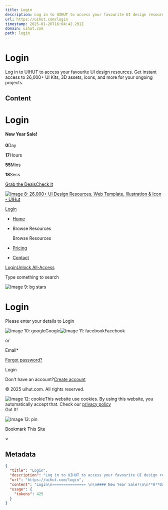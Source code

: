 ```yaml
---
title: Login
description: Log in to UIHUT to access your favourite UI design resources. Get instant access to 26,000+ UI Kits, 3D assets, icons, and more for your ongoing projects.
url: https://uihut.com/login
timestamp: 2025-01-20T16:04:42.291Z
domain: uihut.com
path: login
---
```


# Login


Log in to UIHUT to access your favourite UI design resources. Get instant access to 26,000+ UI Kits, 3D assets, icons, and more for your ongoing projects.


## Content

Login
=============== 

#### New Year Sale!

**0**Day

**17**Hours

**55**Mins

**18**Secs

[Grab the DealsCheck It](https://uihut.com/deals)

[![Image 8: 26,000+ UI Design Resources, Web Template, Illustration & Icon - UIHut](https://uihut.com/images/logo-darkmode.svg)](https://uihut.com/)

[Login](https://uihut.com/login)

*   [Home](https://uihut.com/)
*   Browse Resources
    
    Browse Resources
    
*   [Pricing](https://uihut.com/pricing)
*   [Contact](https://uihut.com/contact)

[Login](https://uihut.com/login)[Unlock All-Access](https://uihut.com/pricing)

Type something to search

![Image 9: bg stars](https://uihut.com/_next/static/media/cta-starry-bg.f2461fe8.svg)

Login
=====

Please enter your details to Login

![Image 10: google](https://uihut.com/_next/static/media/google.87d806e7.svg)Google![Image 11: facebook](https://uihut.com/_next/static/media/facebook-colored.bf4276a5.svg)Facebook

or

Email\*

[Forgot password?](https://uihut.com/forgot-password)

Login

Don't have an account?[Create account](https://uihut.com/register)

© 2025 uihut.com. All rights reserved.

![Image 12: cookie](https://uihut.com/_next/image?url=%2Fimages%2Fcookie.png&w=64&q=75)This website use cookies. By using this website, you automatically accept that. Check our [privacy policy](https://uihut.com/privacy-policy)  
Got It!

![Image 13: pin](https://uihut.com/images/pin.svg)

Bookmark This Site

×

## Metadata

```json
{
  "title": "Login",
  "description": "Log in to UIHUT to access your favourite UI design resources. Get instant access to 26,000+ UI Kits, 3D assets, icons, and more for your ongoing projects.",
  "url": "https://uihut.com/login",
  "content": "Login\n=============== \n\n#### New Year Sale!\n\n**0**Day\n\n**17**Hours\n\n**55**Mins\n\n**18**Secs\n\n[Grab the DealsCheck It](https://uihut.com/deals)\n\n[![Image 8: 26,000+ UI Design Resources, Web Template, Illustration & Icon - UIHut](https://uihut.com/images/logo-darkmode.svg)](https://uihut.com/)\n\n[Login](https://uihut.com/login)\n\n*   [Home](https://uihut.com/)\n*   Browse Resources\n    \n    Browse Resources\n    \n*   [Pricing](https://uihut.com/pricing)\n*   [Contact](https://uihut.com/contact)\n\n[Login](https://uihut.com/login)[Unlock All-Access](https://uihut.com/pricing)\n\nType something to search\n\n![Image 9: bg stars](https://uihut.com/_next/static/media/cta-starry-bg.f2461fe8.svg)\n\nLogin\n=====\n\nPlease enter your details to Login\n\n![Image 10: google](https://uihut.com/_next/static/media/google.87d806e7.svg)Google![Image 11: facebook](https://uihut.com/_next/static/media/facebook-colored.bf4276a5.svg)Facebook\n\nor\n\nEmail\\*\n\n[Forgot password?](https://uihut.com/forgot-password)\n\nLogin\n\nDon't have an account?[Create account](https://uihut.com/register)\n\n© 2025 uihut.com. All rights reserved.\n\n![Image 12: cookie](https://uihut.com/_next/image?url=%2Fimages%2Fcookie.png&w=64&q=75)This website use cookies. By using this website, you automatically accept that. Check our [privacy policy](https://uihut.com/privacy-policy)  \nGot It!\n\n![Image 13: pin](https://uihut.com/images/pin.svg)\n\nBookmark This Site\n\n×",
  "usage": {
    "tokens": 425
  }
}
```
